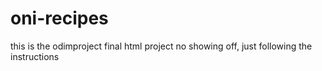 # oni-recipes
this is the odimproject final html project
no showing off, just following the instructions
